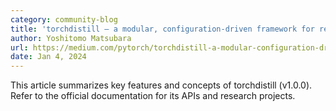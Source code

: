 ```yaml
---
category: community-blog
title: 'torchdistill — a modular, configuration-driven framework for reproducible deep learning and knowledge distillation experiments'
author: Yoshitomo Matsubara
url: https://medium.com/pytorch/torchdistill-a-modular-configuration-driven-framework-for-reproducible-deep-learning-and-9e0ecabf2815
date: Jan 4, 2024
---
```


This article summarizes key features and concepts of torchdistill (v1.0.0). Refer to the official documentation for its APIs and research projects.